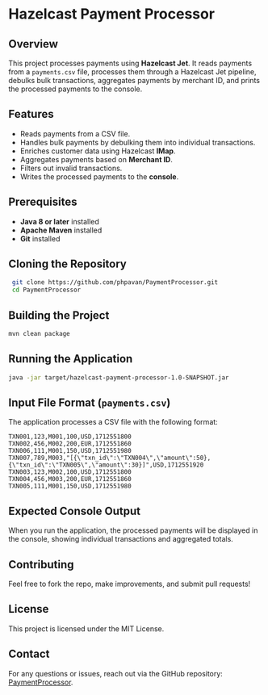 # Hazelcast Payment Processor

## Overview
This project processes payments using **Hazelcast Jet**. It reads payments from a `payments.csv` file, processes them through a Hazelcast Jet pipeline, debulks bulk transactions, aggregates payments by merchant ID, and prints the processed payments to the console.

## Features
- Reads payments from a CSV file.
- Handles bulk payments by debulking them into individual transactions.
- Enriches customer data using Hazelcast **IMap**.
- Aggregates payments based on **Merchant ID**.
- Filters out invalid transactions.
- Writes the processed payments to the **console**.

## Prerequisites
- **Java 8 or later** installed
- **Apache Maven** installed
- **Git** installed

## Cloning the Repository
```sh
 git clone https://github.com/phpavan/PaymentProcessor.git
 cd PaymentProcessor
```

## Building the Project
```sh
mvn clean package
```

## Running the Application
```sh
java -jar target/hazelcast-payment-processor-1.0-SNAPSHOT.jar
```

## Input File Format (`payments.csv`)
The application processes a CSV file with the following format:
```csv
TXN001,123,M001,100,USD,1712551800
TXN002,456,M002,200,EUR,1712551860
TXN006,111,M001,150,USD,1712551980
TXN007,789,M003,"[{\"txn_id\":\"TXN004\",\"amount\":50},{\"txn_id\":\"TXN005\",\"amount\":30}]",USD,1712551920
TXN003,123,M002,100,USD,1712551800
TXN004,456,M003,200,EUR,1712551860
TXN005,111,M001,150,USD,1712551980
```

## Expected Console Output
When you run the application, the processed payments will be displayed in the console, showing individual transactions and aggregated totals.

## Contributing
Feel free to fork the repo, make improvements, and submit pull requests!

## License
This project is licensed under the MIT License.

## Contact
For any questions or issues, reach out via the GitHub repository: [PaymentProcessor](https://github.com/phpavan/PaymentProcessor).
